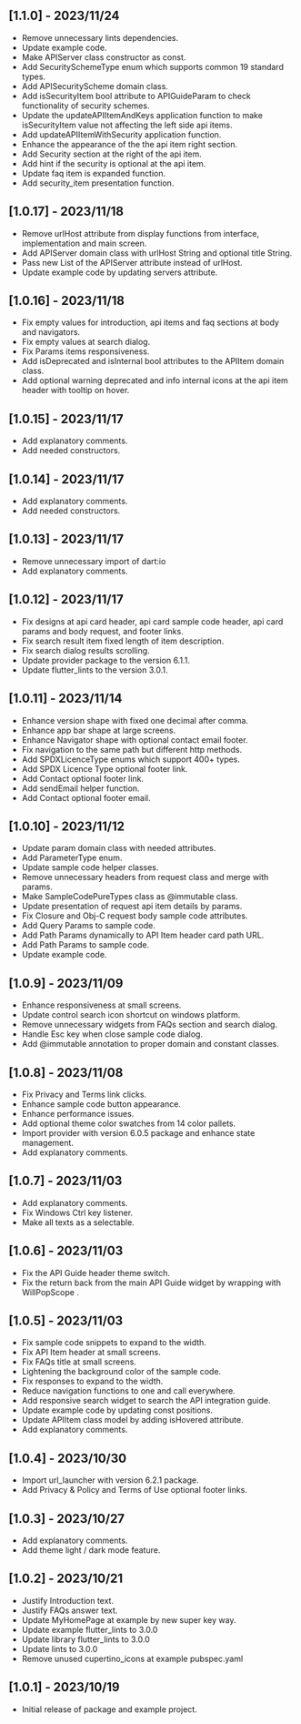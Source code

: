 ## [1.1.0] - 2023/11/24

* Remove unnecessary lints dependencies.
* Update example code.
* Make APIServer class constructor as const.
* Add SecuritySchemeType enum which supports common 19 standard types.
* Add APISecurityScheme domain class.
* Add isSecurityItem bool attribute to APIGuideParam to check functionality of security schemes.
* Update the updateAPIItemAndKeys application function to make isSecurityItem value not affecting the left side api items.
* Add updateAPIItemWithSecurity application function.
* Enhance the appearance of the the api item right section.
* Add Security section at the right of the api item.
* Add hint if the security is optional at the api item.
* Update faq item is expanded function.
* Add security_item presentation function.

## [1.0.17] - 2023/11/18

* Remove urlHost attribute from display functions from interface, implementation and main screen.
* Add APIServer domain class with urlHost String and optional title String.
* Pass new List of the APIServer attribute instead of urlHost.
* Update example code by updating servers attribute.

## [1.0.16] - 2023/11/18

* Fix empty values for introduction, api items and faq sections at body and navigators.
* Fix empty values at search dialog.
* Fix Params items responsiveness.
* Add isDeprecated and isInternal bool attributes to the APIItem domain class.
* Add optional warning deprecated and info internal icons at the api item header with tooltip on hover.

## [1.0.15] - 2023/11/17

* Add explanatory comments.
* Add needed constructors.

## [1.0.14] - 2023/11/17

* Add explanatory comments.
* Add needed constructors.

## [1.0.13] - 2023/11/17

* Remove unnecessary import of dart:io
* Add explanatory comments.

## [1.0.12] - 2023/11/17

* Fix designs at api card header, api card sample code header, api card params and body request, and footer links.
* Fix search result item fixed length of item description.
* Fix search dialog results scrolling.
* Update provider package to the version 6.1.1.
* Update flutter_lints to the version 3.0.1.

## [1.0.11] - 2023/11/14

* Enhance version shape with fixed one decimal after comma.
* Enhance app bar shape at large screens.
* Enhance Navigator shape with optional contact email footer.
* Fix navigation to the same path but different http methods.
* Add SPDXLicenceType enums which support 400+ types.
* Add SPDX Licence Type optional footer link.
* Add Contact optional footer link.
* Add sendEmail helper function.
* Add Contact optional footer email.

## [1.0.10] - 2023/11/12

* Update param domain class with needed attributes.
* Add ParameterType enum.
* Update sample code helper classes.
* Remove unnecessary headers from request class and merge with params.
* Make SampleCodePureTypes class as @immutable class.
* Update presentation of request api item details by params.
* Fix Closure and Obj-C request body sample code attributes.
* Add Query Params to sample code.
* Add Path Params dynamically to API Item header card path URL.
* Add Path Params to sample code.
* Update example code.

## [1.0.9] - 2023/11/09

* Enhance responsiveness at small screens.
* Update control search icon shortcut on windows platform.
* Remove unnecessary widgets from FAQs section and search dialog.
* Handle Esc key when close sample code dialog.
* Add @immutable annotation to proper domain and constant classes.

## [1.0.8] - 2023/11/08

* Fix Privacy and Terms link clicks.
* Enhance sample code button appearance.
* Enhance performance issues.
* Add optional theme color swatches from 14 color pallets.
* Import provider with version 6.0.5 package and enhance state management. 
* Add explanatory comments.

## [1.0.7] - 2023/11/03

* Add explanatory comments.
* Fix Windows Ctrl key listener.
* Make all texts as a selectable.

## [1.0.6] - 2023/11/03

* Fix the API Guide header theme switch.
* Fix the return back from the main API Guide widget by wrapping with WillPopScope .

## [1.0.5] - 2023/11/03

* Fix sample code snippets to expand to the width.
* Fix API Item header at small screens.
* Fix FAQs title at small screens.
* Lightening the background color of the sample code.
* Fix responses to expand to the width.
* Reduce navigation functions to one and call everywhere.
* Add responsive search widget to search the API integration guide.
* Update example code by updating const positions.
* Update APIItem class model by adding isHovered attribute.
* Add explanatory comments.

## [1.0.4] - 2023/10/30

* Import url_launcher with version 6.2.1 package.
* Add Privacy & Policy and Terms of Use optional footer links.

## [1.0.3] - 2023/10/27

* Add explanatory comments.
* Add theme light / dark mode feature.


## [1.0.2] - 2023/10/21

* Justify Introduction text.
* Justify FAQs answer text.
* Update MyHomePage at example by new super key way.
* Update example flutter_lints to 3.0.0
* Update library flutter_lints to 3.0.0
* Update lints to 3.0.0
* Remove unused cupertino_icons at example pubspec.yaml

## [1.0.1] - 2023/10/19

* Initial release of package and example project.
